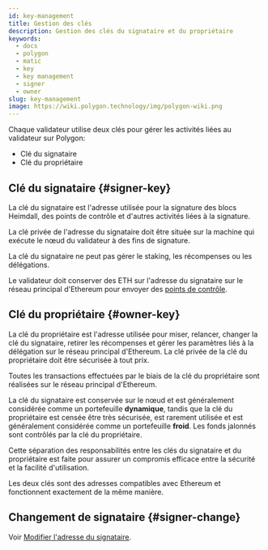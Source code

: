 ```yaml
---
id: key-management
title: Gestion des clés
description: Gestion des clés du signataire et du propriétaire
keywords:
  - docs
  - polygon
  - matic
  - key
  - key management
  - signer
  - owner
slug: key-management
image: https://wiki.polygon.technology/img/polygon-wiki.png
---
```


Chaque validateur utilise deux clés pour gérer les activités liées au validateur sur Polygon:

* Clé du signataire
* Clé du propriétaire

## Clé du signataire {#signer-key}

La clé du signataire est l'adresse utilisée pour la signature des blocs Heimdall, des points de contrôle et d'autres activités liées à la signature.

La clé privée de l'adresse du signataire doit être située sur la machine qui exécute le nœud du validateur à des fins de signature.

La clé du signataire ne peut pas gérer le staking, les récompenses ou les délégations.

Le validateur doit conserver des ETH sur l'adresse du signataire sur le réseau principal d'Ethereum pour envoyer des [points de contrôle](/docs/maintain/glossary.md#checkpoint-transaction).

## Clé du propriétaire {#owner-key}

La clé du propriétaire est l'adresse utilisée pour miser, relancer, changer la clé du signataire, retirer les récompenses et gérer les paramètres liés à la délégation sur le réseau principal d'Ethereum. La clé privée de la clé du propriétaire doit être sécurisée à tout prix.

Toutes les transactions effectuées par le biais de la clé du propriétaire sont réalisées sur le réseau principal d'Ethereum.

La clé du signataire est conservée sur le nœud et est généralement considérée comme un portefeuille **dynamique**, tandis que la clé du propriétaire est censée être très sécurisée, est rarement utilisée et est généralement considérée comme un portefeuille **froid**. Les fonds jalonnés sont contrôlés par la clé du propriétaire.

Cette séparation des responsabilités entre les clés du signataire et du propriétaire est faite pour assurer un compromis efficace entre la sécurité et la facilité d'utilisation.

Les deux clés sont des adresses compatibles avec Ethereum et fonctionnent exactement de la même manière.

## Changement de signataire {#signer-change}

Voir [Modifier l'adresse du signataire](/docs/maintain/validate/change-signer-address).
